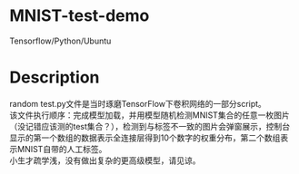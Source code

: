 # MNIST-test-demo
Tensorflow/Python/Ubuntu
  
# Description
random test.py文件是当时琢磨TensorFlow下卷积网络的一部分script。  
该文件执行顺序：完成模型加载，并用模型随机检测MNIST集合的任意一枚图片（没记错应该测的test集合？），检测到与标签不一致的图片会弹窗展示，控制台显示的第一个数组的数据表示全连接层得到10个数字的权重分布，第二个数组表示MNIST自带的人工标签。  
小生才疏学浅，没有做出复杂的更高级模型，请见谅。  
